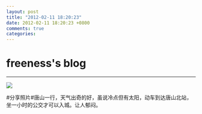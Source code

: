 ```yaml
---
layout: post
title: "2012-02-11 18:20:23"
date: 2012-02-11 18:20:23 +0800
comments: true
categories: 
---
```


# freeness's blog

----------

![](http://okqmqrbgo.bkt.clouddn.com/201202111820231.jpg)

>
\#分享照片\#唐山一行，天气出奇的好，虽说冷点但有太阳，动车到达唐山北站，坐一小时的公交才可以入城。让人郁闷。